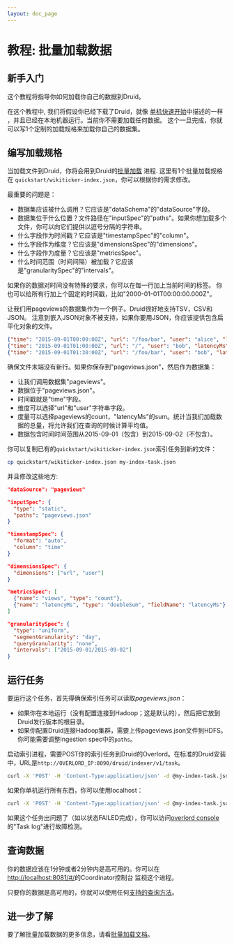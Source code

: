 ```yaml
---
layout: doc_page
---
```


# 教程: 批量加载数据

## 新手入门

这个教程将指导你如何加载你自己的数据到Druid。

在这个教程中, 我们将假设你已经下载了Druid，就像 [单机快速开始](quickstart.html)中描述的一样 ，并且已经在本地机器运行。当前你不需要加载任何数据。
这个一旦完成，你就可以写1个定制的加载规格来加载你自己的数据集。

## 编写加载规格

当加载文件到Druid，你将会用到Druid的[批量加载](../ingestion/batch-ingestion.html) 进程.
这里有1个批量加载规格在 `quickstart/wikiticker-index.json`，你可以根据你的需求修改。

最重要的问题是：

  * 数据集应该被什么调用？它应该是"dataSchema"的"dataSource"字段。
  * 数据集位于什么位置？文件路径在"inputSpec"的"paths"。如果你想加载多个文件，你可以向它们提供以逗号分隔的字符串。
  * 什么字段作为时间戳？它应该是"timestampSpec"的"column"。
  * 什么字段作为维度？它应该是"dimensionsSpec"的"dimensions"。
  * 什么字段作为度量？它应该是"metricsSpec"。
  * 什么时间范围（时间间隔）被加载？它应该是"granularitySpec"的"intervals"。

如果你的数据对时间没有特殊的要求，你可以在每一行加上当前时间的标签。
你也可以给所有行加上个固定的时间戳，比如"2000-01-01T00:00:00.000Z"。

让我们用pageviews的数据集作为一个例子。Druid很好地支持TSV，CSV和JSON。
注意到嵌入JSON对象不被支持，如果你要用JSON，你应该提供包含扁平化对象的文件。

```json
{"time": "2015-09-01T00:00:00Z", "url": "/foo/bar", "user": "alice", "latencyMs": 32}
{"time": "2015-09-01T01:00:00Z", "url": "/", "user": "bob", "latencyMs": 11}
{"time": "2015-09-01T01:30:00Z", "url": "/foo/bar", "user": "bob", "latencyMs": 45}
```

确保文件末端没有新行。如果你保存到"pageviews.json"，然后作为数据集：

  * 让我们调用数据集"pageviews"。
  * 数据位于"pageviews.json"。
  * 时间戳就是"time"字段。
  * 维度可以选择"url"和"user"字符串字段。
  * 度量可以选择pageviews的count，"latencyMs"的sum。统计当我们加载数据的总量，将允许我们在查询的时候计算平均值。
  * 数据包含时间时间范围从2015-09-01（包含）到2015-09-02（不包含）。

你可以复制已有的`quickstart/wikiticker-index.json`索引任务到新的文件：

```bash
cp quickstart/wikiticker-index.json my-index-task.json
```

并且修改这些地方:

```json
"dataSource": "pageviews"
```

```json
"inputSpec": {
  "type": "static",
  "paths": "pageviews.json"
}
```

```json
"timestampSpec": {
  "format": "auto",
  "column": "time"
}
```

```json
"dimensionsSpec": {
  "dimensions": ["url", "user"]
}
```

```json
"metricsSpec": [
  {"name": "views", "type": "count"},
  {"name": "latencyMs", "type": "doubleSum", "fieldName": "latencyMs"}
]
```

```json
"granularitySpec": {
  "type": "uniform",
  "segmentGranularity": "day",
  "queryGranularity": "none",
  "intervals": ["2015-09-01/2015-09-02"]
}
```

## 运行任务

要运行这个任务，首先得确保索引任务可以读取*pageviews.json*：

- 如果你在本地运行（没有配置连接到Hadoop；这是默认的），然后把它放到Druid发行版本的根目录。
- 如果你配置Druid连接Hadoop集群，需要上传pageviews.json文件到HDFS。你可能需要调整ingestion spec中的`paths`。

启动索引进程，需要POST你的索引任务到Druid的Overlord。在标准的Druid安装中，URL是`http://OVERLORD_IP:8090/druid/indexer/v1/task`。

```bash
curl -X 'POST' -H 'Content-Type:application/json' -d @my-index-task.json OVERLORD_IP:8090/druid/indexer/v1/task
```

如果你单机运行所有东西，你可以使用localhost：

```bash
curl -X 'POST' -H 'Content-Type:application/json' -d @my-index-task.json localhost:8090/druid/indexer/v1/task
```

如果这个任务出问题了（如以状态FAILED完成），你可以访问[overlord console](http://localhost:8090/console.html)的"Task log"进行故障检测。

## 查询数据

你的数据应该在1分钟或者2分钟内是高可用的。你可以在[http://localhost:8081/#/](http://localhost:8081/#/)的Coordinator控制台 监视这个进程。

只要你的数据是高可用的，你就可以使用任何[支持的查询方法](../querying/querying.html)。

## 进一步了解

要了解批量加载数据的更多信息，请看[批量加载文档](../ingestion/batch-ingestion.html)。
